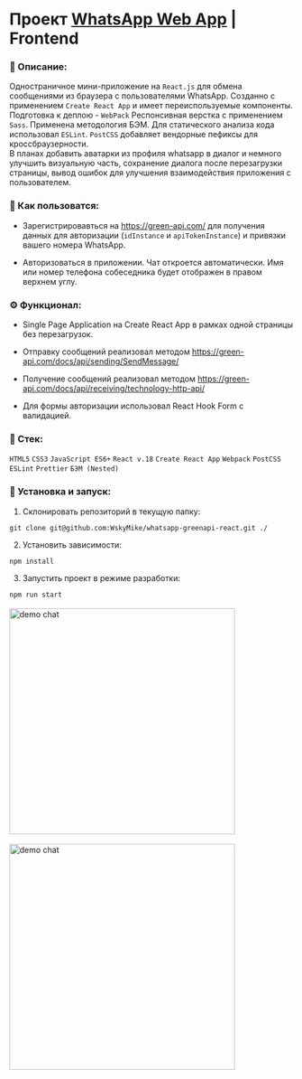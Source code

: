 # Проект [WhatsApp Web App](https://wskymike.github.io/whatsapp-greenapi-react/) | Frontend

### 📜 Описание:
Одностраничное мини-приложение на `React.js` для обмена сообщениями из браузера с пользователями WhatsApp. Созданно с применением `Create React App` и имеет переиспользуемые компоненты. Подготовка к деплою - `WebPack` Респонсивная верстка с применением `Sass`. Применена методология БЭМ. Для статического анализа кода использовал `ESLint`. `PostCSS` добавляет вендорные пефиксы для кроссбраузерности.<br />
В планах добавить аватарки из профиля whatsapp в диалог и немного улучшить визуальную часть, сохранение диалога после перезагрузки страницы, вывод ошибок для улучшения взаимодействия приложения с пользователем.

### 📲 Как пользоватся:
* Зарегистрировавться на https://green-api.com/ для получения данных для авторизации (`idInstance` и `apiTokenInstance`) и привязки вашего номера WhatsApp.

* Авторизоваться в приложении. Чат откроется автоматически. Имя или номер телефона собеседника будет отображен в правом верхнем углу.

### ⚙️ Функционал:
* Single Page Application на Create React App в рамках одной страницы без перезагрузок.

* Отправку сообщений реализовал методом https://green-api.com/docs/api/sending/SendMessage/

* Получение сообщений реализовал методом https://green-api.com/docs/api/receiving/technology-http-api/

* Для формы авторизации использовал React Hook Form с валидацией.


### 🥞 Стек:

`HTML5` `CSS3` `JavaScript ES6+` `React v.18` `Create React App` `Webpack` `PostCSS` `ESLint` `Prettier` `БЭМ (Nested)` 

### 💽 Установка и запуск:

1. Склонировать репозиторий в текущую папку:

```git clone git@github.com:WskyMike/whatsapp-greenapi-react.git ./```

2. Установить зависимости:

```npm install```

3. Запустить проект в режиме разработки:

```npm run start```
<br />
<br />
<img src="src/images/demo_chat.png" alt="demo chat" width="400">
<br />
<br />
<img src="src/images/demo_auth.png" alt="demo chat" width="400">
<br />
<br />
